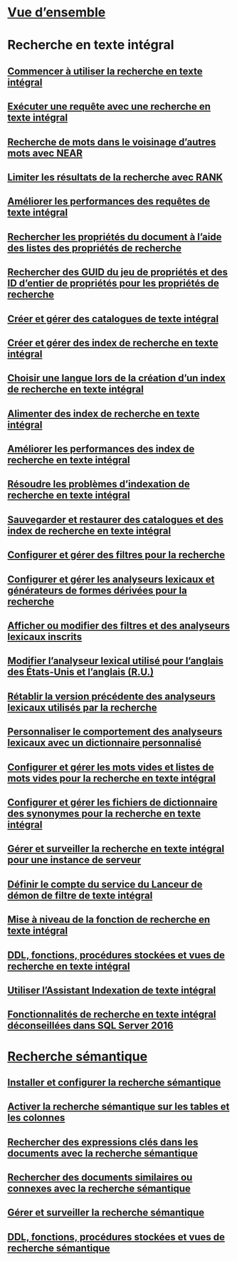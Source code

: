 

# [Vue d’ensemble](full-text-search.md)



# Recherche en texte intégral


## [Commencer à utiliser la recherche en texte intégral](get-started-with-full-text-search.md)  


## [Exécuter une requête avec une recherche en texte intégral](query-with-full-text-search.md)  


## [Recherche de mots dans le voisinage d’autres mots avec NEAR](search-for-words-close-to-another-word-with-near.md)  


## [Limiter les résultats de la recherche avec RANK](limit-search-results-with-rank.md)  


## [Améliorer les performances des requêtes de texte intégral](improve-the-performance-of-full-text-queries.md)  


## [Rechercher les propriétés du document à l’aide des listes des propriétés de recherche](search-document-properties-with-search-property-lists.md)  


## [Rechercher des GUID du jeu de propriétés et des ID d’entier de propriétés pour les propriétés de recherche](find-property-set-guids-and-property-integer-ids-for-search-properties.md)  


## [Créer et gérer des catalogues de texte intégral](create-and-manage-full-text-catalogs.md)  


## [Créer et gérer des index de recherche en texte intégral](create-and-manage-full-text-indexes.md)  


## [Choisir une langue lors de la création d’un index de recherche en texte intégral](choose-a-language-when-creating-a-full-text-index.md)  


## [Alimenter des index de recherche en texte intégral](populate-full-text-indexes.md)  


## [Améliorer les performances des index de recherche en texte intégral](improve-the-performance-of-full-text-indexes.md)  


## [Résoudre les problèmes d’indexation de recherche en texte intégral](troubleshoot-full-text-indexing.md)  


## [Sauvegarder et restaurer des catalogues et des index de recherche en texte intégral](back-up-and-restore-full-text-catalogs-and-indexes.md)  


## [Configurer et gérer des filtres pour la recherche](configure-and-manage-filters-for-search.md)  


## [Configurer et gérer les analyseurs lexicaux et générateurs de formes dérivées pour la recherche](configure-and-manage-word-breakers-and-stemmers-for-search.md)  


## [Afficher ou modifier des filtres et des analyseurs lexicaux inscrits](view-or-change-registered-filters-and-word-breakers.md)  


## [Modifier l’analyseur lexical utilisé pour l’anglais des États-Unis et l’anglais (R.U.)](change-the-word-breaker-used-for-us-english-and-uk-english.md)  


## [Rétablir la version précédente des analyseurs lexicaux utilisés par la recherche](revert-the-word-breakers-used-by-search-to-the-previous-version.md)  


## [Personnaliser le comportement des analyseurs lexicaux avec un dictionnaire personnalisé](customize-the-behavior-of-word-breakers-with-a-custom-dictionary.md)  


## [Configurer et gérer les mots vides et listes de mots vides pour la recherche en texte intégral](configure-and-manage-stopwords-and-stoplists-for-full-text-search.md)  


## [Configurer et gérer les fichiers de dictionnaire des synonymes pour la recherche en texte intégral](configure-and-manage-thesaurus-files-for-full-text-search.md)  


## [Gérer et surveiller la recherche en texte intégral pour une instance de serveur](manage-and-monitor-full-text-search-for-a-server-instance.md)  


## [Définir le compte du service du Lanceur de démon de filtre de texte intégral](set-the-service-account-for-the-full-text-filter-daemon-launcher.md)  


## [Mise à niveau de la fonction de recherche en texte intégral](upgrade-full-text-search.md)  


## [DDL, fonctions, procédures stockées et vues de recherche en texte intégral](full-text-search-ddl-functions-stored-procedures-and-views.md)  


## [Utiliser l’Assistant Indexation de texte intégral](use-the-full-text-indexing-wizard.md)  


## [Fonctionnalités de recherche en texte intégral déconseillées dans SQL Server 2016](deprecated-full-text-search-features-in-sql-server-2016.md)  



# [Recherche sémantique](semantic-search-sql-server.md)  


## [Installer et configurer la recherche sémantique](install-and-configure-semantic-search.md)  


## [Activer la recherche sémantique sur les tables et les colonnes](enable-semantic-search-on-tables-and-columns.md)  


## [Rechercher des expressions clés dans les documents avec la recherche sémantique](find-key-phrases-in-documents-with-semantic-search.md)  


## [Rechercher des documents similaires ou connexes avec la recherche sémantique](find-similar-and-related-documents-with-semantic-search.md)  


## [Gérer et surveiller la recherche sémantique](manage-and-monitor-semantic-search.md)  


## [DDL, fonctions, procédures stockées et vues de recherche sémantique](semantic-search-ddl-functions-stored-procedures-and-views.md)  
